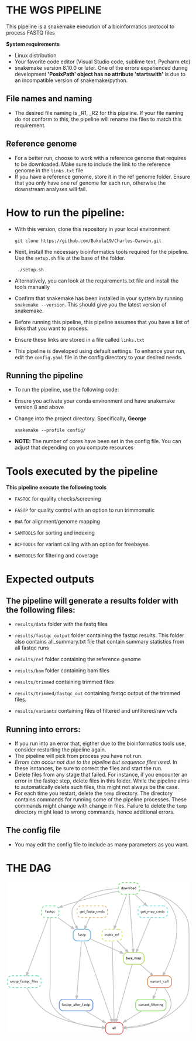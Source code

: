 # THE WGS PIPELINE
This pipeline is a snakemake execution of a bioinformatics protocol to process FASTQ files

**System requirements**
- Linux distribution
- Your favorite code editor (Visual Studio code, sublime text, Pycharm etc)
- snakemake version 8.10.0 or later. One of the errors experienced during development 
  **'PosixPath' object has no attribute 'startswith'** is due to an incompatible version of snakemake/python.
## File names and naming
- The desired file naming is _R1, _R2 for this pipeline. If your file naming do not conform to this, 
  the pipeline will rename the files to match this requirement.
## Reference genome
- For a better run, choose to work with a reference genome that requires to be downloaded. Make sure to include the link to the reference genome in the `links.txt` file
- If you have a reference genome, store it in the ref genome folder. Ensure that you only have one ref genome for each run, 
  otherwise the downstream analyses will fail.

# How to run the pipeline:
- With this version, clone this repository in your local environment

  `git clone https://github.com/Bukola19/Charles-Darwin.git`

- Next, install the necessary bioinformatics tools required for the pipeline. Use the `setup.sh` file at the base of the folder.

  ` ./setup.sh`

- Alternatively, you can look at the requirements.txt file and install the tools manually
  
- Confirm that snakemake has been installed in your system by running `snakemake --version`. This should give you the latest version of snakemake.
  
- Before running this pipeline, this pipeline assumes that you have a list of links that you want to process.
  
- Ensure these links are stored in a file called `links.txt`
  
- This pipeline is developed using default settings. To enhance your run, edit the `config.yaml` file in the config directory to your desired needs.

## Running the pipeline
- To run the pipeline, use the following code:
- Ensure you activate your conda environment and have snakemake version 8 and above
- Change into the project directory. Specifically, **George**

  `snakemake --profile config/`

- **NOTE:** The number of cores have been set in the config file. You can adjust that depending on you compute resources

# Tools executed by the pipeline

**This pipeline execute the following tools**

- `FASTQC` for quality checks/screening
  
- `FASTP` for quality control with an option to run trimmomatic
  
- `BWA` for alignment/genome mapping
  
- `SAMTOOLS` for sorting and indexing
  
- `BCFTOOLs` for variant calling with an option for freebayes
  
- `BAMTOOLS` for filtering and coverage

# Expected outputs

## The pipeline will generate a results folder with the following files:

- `results/data` folder with the fastq files
  
- `results/fastqc_output` folder containing the fastqc results. This folder also contains all_summary.txt file that contain summary statistics from all fastqc runs
  
- `results/ref` folder containing the reference genome
- `results/bam` folder containing bam files
- `results/trimmed` containing trimmed files
- `results/trimmed/fastqc_out` containing fastqc output of the trimmed files.
- `results/variants` containing files of filtered and unfiltered/raw vcfs

## Running into errors:
- If you run into an error that, eigther due to the bioinformatics tools use, consider restarting the pipeline again.
- The pipeline will pick from process you have not run. 
- **Errors can occur not due to the pipeline but sequence files used*.* In these isntances, be sure to correct the files and start the run.
- Delete files from any stage that failed. For instance, if you encounter an error in the fastqc step, delete files in this folder.
  While the pipeline aims to automatically delete such files, this might not always be the case.
- For each time you restart, delete the `temp` directory. The directory contains commands for running some of the pipeline processes.
  These commands might change with change in files. Failure to delete the `temp` directory might lead to wrong commands, hence additional errors.

## The config file
- You may edit the config file to include as many parameters as you want.

# THE DAG
![alt text](dag.png)